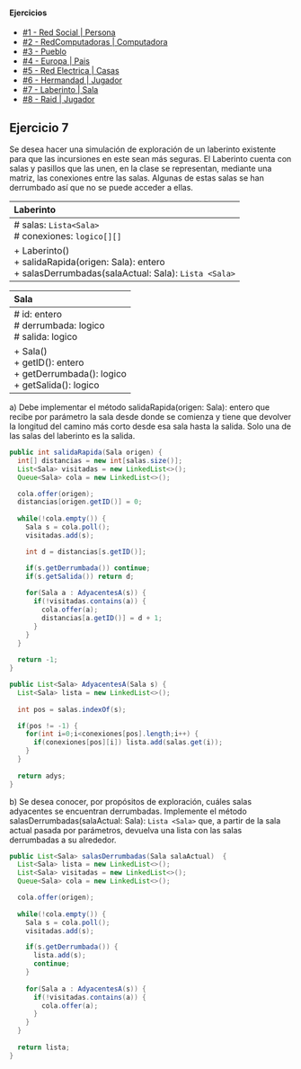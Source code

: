 #### Ejercicios
* [#1 - Red Social | Persona](exercise-01.md)
* [#2 - RedComputadoras | Computadora](exercise-02.md)
* [#3 - Pueblo](exercise-03.md)
* [#4 - Europa | Pais](exercise-04.md)
* [#5 - Red Electrica | Casas](exercise-05.md)
* [#6 - Hermandad | Jugador](exercise-06.md)
* [#7 - Laberinto | Sala](exercise-07.md)
* [#8 - Raid | Jugador](exercise-08.md)

## Ejercicio 7
Se desea hacer una simulación de exploración de un laberinto existente para que las incursiones en este sean más seguras. El Laberinto cuenta con salas y pasillos que las unen, en la clase se representan, mediante una matriz, las conexiones entre las salas. Algunas de estas salas se han derrumbado así que no se puede acceder a ellas.

| Laberinto                                                                                                     |
| :------------------------------------------------------------------------------------------------------------ |
| # salas: `Lista<Sala>`<br># conexiones: `logico[][]`                                                          |
| + Laberinto()<br>+ salidaRapida(origen: Sala): entero<br>+ salasDerrumbadas(salaActual: Sala): `Lista <Sala>` |

| Sala                                                                                |
| :---------------------------------------------------------------------------------- |
| # id: entero<br># derrumbada: logico<br># salida: logico                            |
| + Sala()<br>+ getID(): entero<br>+ getDerrumbada(): logico<br>+ getSalida(): logico |

a) Debe implementar el método salidaRapida(origen: Sala): entero que recibe por parámetro la sala desde donde se comienza y tiene que devolver la longitud del camino más corto desde esa sala hasta la salida. Solo una de las salas del laberinto es la salida.
```java
public int salidaRapida(Sala origen) {
  int[] distancias = new int[salas.size()];
  List<Sala> visitadas = new LinkedList<>();
  Queue<Sala> cola = new LinkedList<>();

  cola.offer(origen);
  distancias[origen.getID()] = 0;
  
  while(!cola.empty()) {
    Sala s = cola.poll();
    visitadas.add(s);

    int d = distancias[s.getID()];

    if(s.getDerrumbada()) continue;
    if(s.getSalida()) return d;
    
    for(Sala a : AdyacentesA(s)) {
      if(!visitadas.contains(a)) {
        cola.offer(a);
        distancias[a.getID()] = d + 1;
      }
    }
  }
  
  return -1;
}

public List<Sala> AdyacentesA(Sala s) {
  List<Sala> lista = new LinkedList<>();
  
  int pos = salas.indexOf(s);

  if(pos != -1) {
    for(int i=0;i<conexiones[pos].length;i++) {
      if(conexiones[pos][i]) lista.add(salas.get(i));
    }
  }
  
  return adys;
}
```


b) Se desea conocer, por propósitos de exploración, cuáles salas adyacentes se encuentran derrumbadas. Implemente el método salasDerrumbadas(salaActual: Sala): `Lista <Sala>` que, a partir de la sala actual pasada por parámetros, devuelva una lista con las salas derrumbadas a su alrededor.
```java
public List<Sala> salasDerrumbadas(Sala salaActual)  {
  List<Sala> lista = new LinkedList<>();
  List<Sala> visitadas = new LinkedList<>();
  Queue<Sala> cola = new LinkedList<>();

  cola.offer(origen);
  
  while(!cola.empty()) {
    Sala s = cola.poll();
    visitadas.add(s);

    if(s.getDerrumbada()) {
      lista.add(s);
      continue;
    }
    
    for(Sala a : AdyacentesA(s)) {
      if(!visitadas.contains(a)) {
        cola.offer(a);
      }
    }
  }
  
  return lista;
}
```